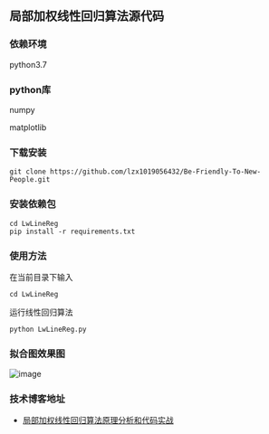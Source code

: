 ## 局部加权线性回归算法源代码


### 依赖环境

python3.7

### python库

numpy 

matplotlib

### 下载安装

```
git clone https://github.com/lzx1019056432/Be-Friendly-To-New-People.git
```

### 安装依赖包

```
cd LwLineReg
pip install -r requirements.txt
```

### 使用方法

在当前目录下输入

```
cd LwLineReg
```

运行线性回归算法

```
python LwLineReg.py
```

### 拟合图效果图


![image](https://imgconvert.csdnimg.cn/aHR0cHM6Ly9naXRlZS5jb20vemhlbnhpbmc4Ny9pbWFnZXN0b3Jlcy9yYXcvbWFzdGVyL2ltZy8yMDIwMDYyNDE2MjIyOS5wbmc?x-oss-process=image/format,png)





### 技术博客地址

* [局部加权线性回归算法原理分析和代码实战](https://blog.csdn.net/lzx159951/article/details/106946473)

